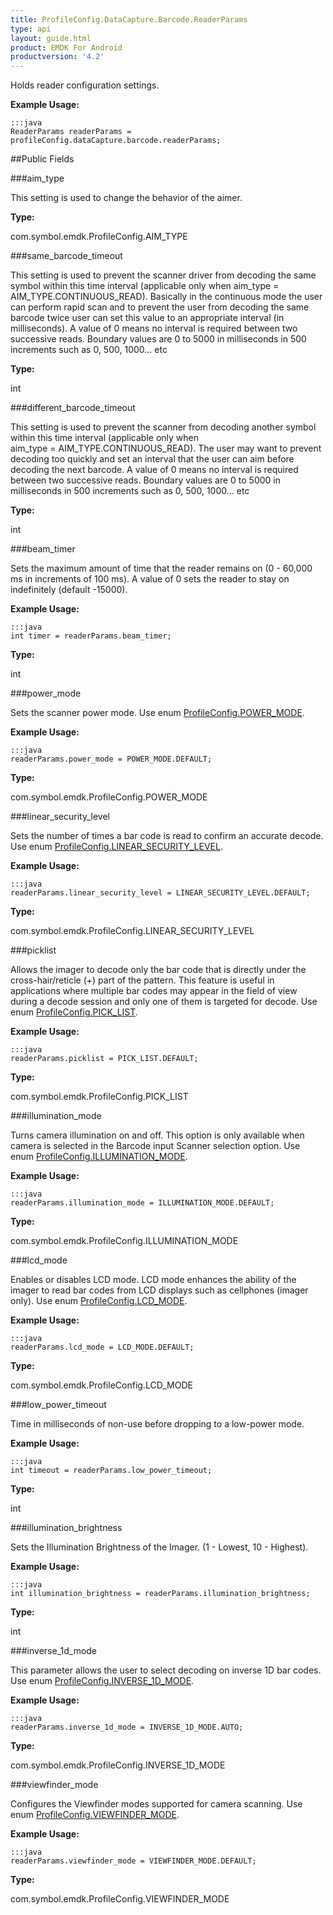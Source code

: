 ```yaml
---
title: ProfileConfig.DataCapture.Barcode.ReaderParams
type: api
layout: guide.html
product: EMDK For Android
productversion: '4.2'
---
```



Holds reader configuration settings. 
 
 

**Example Usage:**
	
	:::java	
	ReaderParams readerParams = profileConfig.dataCapture.barcode.readerParams;


##Public Fields

###aim_type

This setting is used to change the behavior of the aimer.

**Type:**

com.symbol.emdk.ProfileConfig.AIM_TYPE

###same_barcode_timeout

This setting is used to prevent the scanner driver from decoding the same symbol within this time interval (applicable only when 
 aim_type = AIM_TYPE.CONTINUOUS_READ). Basically in the continuous mode the user can perform rapid scan and to prevent the 
 user from decoding the same barcode twice user can set this value to an appropriate interval (in milliseconds). A value of 0 means 
 no interval is required between two successive reads.
 Boundary values are 0 to 5000 in milliseconds in 500 increments such as 0, 500, 1000... etc

**Type:**

int

###different_barcode_timeout

This setting is used to prevent the scanner from decoding another symbol within this time interval (applicable only when  
 aim_type = AIM_TYPE.CONTINUOUS_READ). The user may want to prevent decoding too quickly and set an interval that the user can aim 
 before decoding the next barcode. A value of 0 means no interval is required between two successive reads.
 Boundary values are 0 to 5000 in milliseconds in 500 increments such as 0, 500, 1000... etc

**Type:**

int

###beam_timer

Sets the maximum amount of time that the reader remains on (0 - 60,000 ms in increments of 100 ms). 
 A value of 0 sets the reader to stay on indefinitely (default -15000).
 
 

**Example Usage:**
	
	:::java	
	int timer = readerParams.beam_timer;


**Type:**

int

###power_mode

Sets the scanner power mode.
 Use enum [ ProfileConfig.POWER_MODE](../ProfileConfig-POWER_MODE).
 
 

**Example Usage:**
	
	:::java	
	readerParams.power_mode = POWER_MODE.DEFAULT;


**Type:**

com.symbol.emdk.ProfileConfig.POWER_MODE

###linear_security_level

Sets the number of times a bar code is read to confirm an accurate decode.
 Use enum [ ProfileConfig.LINEAR_SECURITY_LEVEL](../ProfileConfig-LINEAR_SECURITY_LEVEL).
 
 

**Example Usage:**
	
	:::java	
	readerParams.linear_security_level = LINEAR_SECURITY_LEVEL.DEFAULT;


**Type:**

com.symbol.emdk.ProfileConfig.LINEAR_SECURITY_LEVEL

###picklist

Allows the imager to decode only the bar code that is directly under the cross-hair/reticle (+) part of the pattern. 
 This feature is useful in applications where multiple bar codes may appear in the field of view during a decode session and 
 only one of them is targeted for decode.
 Use enum [ ProfileConfig.PICK_LIST](../ProfileConfig-PICK_LIST).
 
 

**Example Usage:**
	
	:::java	
	readerParams.picklist = PICK_LIST.DEFAULT;


**Type:**

com.symbol.emdk.ProfileConfig.PICK_LIST

###illumination_mode

Turns camera illumination on and off. 
 This option is only available when camera is selected in the Barcode input Scanner selection option.
 Use enum [ ProfileConfig.ILLUMINATION_MODE](../ProfileConfig-ILLUMINATION_MODE).
 
 

**Example Usage:**
	
	:::java	
	readerParams.illumination_mode = ILLUMINATION_MODE.DEFAULT;


**Type:**

com.symbol.emdk.ProfileConfig.ILLUMINATION_MODE

###lcd_mode

Enables or disables LCD mode. 
 LCD mode enhances the ability of the imager to read bar codes from LCD displays such as cellphones (imager only).
 Use enum [ ProfileConfig.LCD_MODE](../ProfileConfig-LCD_MODE).
 
 

**Example Usage:**
	
	:::java	
	readerParams.lcd_mode = LCD_MODE.DEFAULT;


**Type:**

com.symbol.emdk.ProfileConfig.LCD_MODE

###low_power_timeout

Time in milliseconds of non-use before dropping to a low-power mode.
 
 

**Example Usage:**
	
	:::java	
	int timeout = readerParams.low_power_timeout;


**Type:**

int

###illumination_brightness

Sets the Illumination Brightness of the Imager. (1 - Lowest, 10 - Highest).
 
 

**Example Usage:**
	
	:::java	
	int illumination_brightness = readerParams.illumination_brightness;


**Type:**

int

###inverse_1d_mode

This parameter allows the user to select decoding on inverse 1D bar codes.
 Use enum [ ProfileConfig.INVERSE_1D_MODE](../ProfileConfig-INVERSE_1D_MODE).
 
 

**Example Usage:**
	
	:::java	
	readerParams.inverse_1d_mode = INVERSE_1D_MODE.AUTO;


**Type:**

com.symbol.emdk.ProfileConfig.INVERSE_1D_MODE

###viewfinder_mode

Configures the Viewfinder modes supported for camera scanning.
 Use enum [ ProfileConfig.VIEWFINDER_MODE](../ProfileConfig-VIEWFINDER_MODE).
 
 

**Example Usage:**
	
	:::java	
	readerParams.viewfinder_mode = VIEWFINDER_MODE.DEFAULT;


**Type:**

com.symbol.emdk.ProfileConfig.VIEWFINDER_MODE

